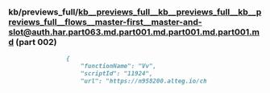 ### kb/previews_full/kb__previews_full__kb__previews_full__kb__previews_full__flows__master-first__master-and-slot@auth.har.part063.md.part001.md.part001.md.part001.md (part 002)

```md
                {
                    "functionName": "Vv",
                    "scriptId": "11924",
                    "url": "https://n958200.alteg.io/ch
```

```
